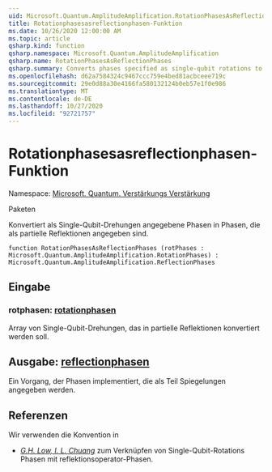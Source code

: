 ```yaml
---
uid: Microsoft.Quantum.AmplitudeAmplification.RotationPhasesAsReflectionPhases
title: Rotationphasesasreflectionphasen-Funktion
ms.date: 10/26/2020 12:00:00 AM
ms.topic: article
qsharp.kind: function
qsharp.namespace: Microsoft.Quantum.AmplitudeAmplification
qsharp.name: RotationPhasesAsReflectionPhases
qsharp.summary: Converts phases specified as single-qubit rotations to phases specified as partial reflections.
ms.openlocfilehash: d62a7584324c9467ccc759e4bed81acbceee719c
ms.sourcegitcommit: 29e0d88a30e4166fa580132124b0eb57e1f0e986
ms.translationtype: MT
ms.contentlocale: de-DE
ms.lasthandoff: 10/27/2020
ms.locfileid: "92721757"
---
```

# <a name="rotationphasesasreflectionphases-function"></a>Rotationphasesasreflectionphasen-Funktion

Namespace: [Microsoft. Quantum. Verstärkungs Verstärkung](xref:Microsoft.Quantum.AmplitudeAmplification)

Paketen [](https://nuget.org/packages/)


Konvertiert als Single-Qubit-Drehungen angegebene Phasen in Phasen, die als partielle Reflektionen angegeben sind.

```qsharp
function RotationPhasesAsReflectionPhases (rotPhases : Microsoft.Quantum.AmplitudeAmplification.RotationPhases) : Microsoft.Quantum.AmplitudeAmplification.ReflectionPhases
```


## <a name="input"></a>Eingabe

### <a name="rotphases--rotationphases"></a>rotphasen: [rotationphasen](xref:Microsoft.Quantum.AmplitudeAmplification.RotationPhases)

Array von Single-Qubit-Drehungen, das in partielle Reflektionen konvertiert werden soll.



## <a name="output--reflectionphases"></a>Ausgabe: [reflectionphasen](xref:Microsoft.Quantum.AmplitudeAmplification.ReflectionPhases)

Ein Vorgang, der Phasen implementiert, die als Teil Spiegelungen angegeben werden.

## <a name="references"></a>Referenzen

Wir verwenden die Konvention in

- [ *G.H. Low, I. L. Chuang*](https://arxiv.org/abs/1707.05391) zum Verknüpfen von Single-Qubit-Rotations Phasen mit reflektionsoperator-Phasen.